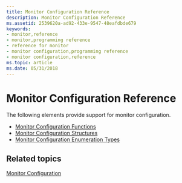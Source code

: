 ```yaml
---
title: Monitor Configuration Reference
description: Monitor Configuration Reference
ms.assetid: 2539620a-ad92-433e-9547-48eafdbde679
keywords:
- monitor,reference
- monitor,programming reference
- reference for monitor
- monitor configuration,programming reference
- monitor configuration,reference
ms.topic: article
ms.date: 05/31/2018
---
```


# Monitor Configuration Reference

The following elements provide support for monitor configuration.

-   [Monitor Configuration Functions](monitor-configuration-functions.md)
-   [Monitor Configuration Structures](monitor-configuration-structures.md)
-   [Monitor Configuration Enumeration Types](monitor-configuration-enumeration-types.md)

## Related topics

<dl> <dt>

[Monitor Configuration](monitor-configuration.md)
</dt> </dl>

 

 




